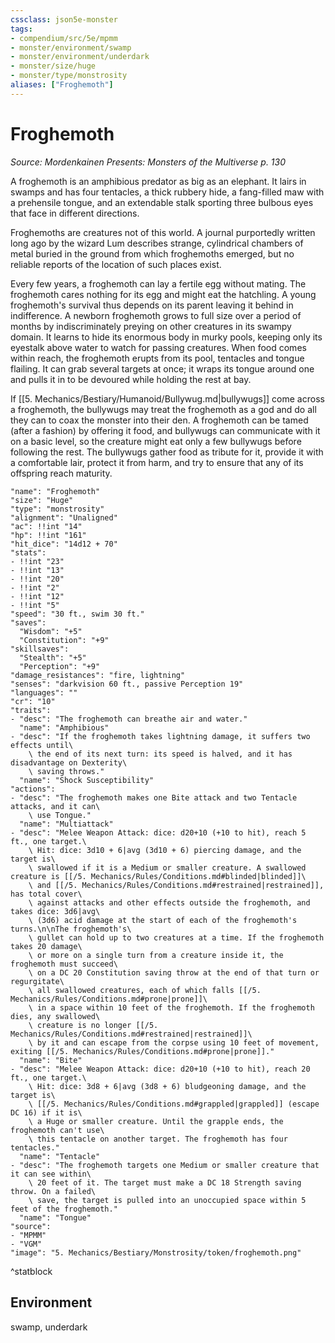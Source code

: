 ```yaml
---
cssclass: json5e-monster
tags:
- compendium/src/5e/mpmm
- monster/environment/swamp
- monster/environment/underdark
- monster/size/huge
- monster/type/monstrosity
aliases: ["Froghemoth"]
---
```

# Froghemoth
*Source: Mordenkainen Presents: Monsters of the Multiverse p. 130*  

A froghemoth is an amphibious predator as big as an elephant. It lairs in swamps and has four tentacles, a thick rubbery hide, a fang-filled maw with a prehensile tongue, and an extendable stalk sporting three bulbous eyes that face in different directions.

Froghemoths are creatures not of this world. A journal purportedly written long ago by the wizard Lum describes strange, cylindrical chambers of metal buried in the ground from which froghemoths emerged, but no reliable reports of the location of such places exist.

Every few years, a froghemoth can lay a fertile egg without mating. The froghemoth cares nothing for its egg and might eat the hatchling. A young froghemoth's survival thus depends on its parent leaving it behind in indifference. A newborn froghemoth grows to full size over a period of months by indiscriminately preying on other creatures in its swampy domain. It learns to hide its enormous body in murky pools, keeping only its eyestalk above water to watch for passing creatures. When food comes within reach, the froghemoth erupts from its pool, tentacles and tongue flailing. It can grab several targets at once; it wraps its tongue around one and pulls it in to be devoured while holding the rest at bay.

If [[5. Mechanics/Bestiary/Humanoid/Bullywug.md|bullywugs]] come across a froghemoth, the bullywugs may treat the froghemoth as a god and do all they can to coax the monster into their den. A froghemoth can be tamed (after a fashion) by offering it food, and bullywugs can communicate with it on a basic level, so the creature might eat only a few bullywugs before following the rest. The bullywugs gather food as tribute for it, provide it with a comfortable lair, protect it from harm, and try to ensure that any of its offspring reach maturity.

```statblock
"name": "Froghemoth"
"size": "Huge"
"type": "monstrosity"
"alignment": "Unaligned"
"ac": !!int "14"
"hp": !!int "161"
"hit_dice": "14d12 + 70"
"stats":
- !!int "23"
- !!int "13"
- !!int "20"
- !!int "2"
- !!int "12"
- !!int "5"
"speed": "30 ft., swim 30 ft."
"saves":
  "Wisdom": "+5"
  "Constitution": "+9"
"skillsaves":
  "Stealth": "+5"
  "Perception": "+9"
"damage_resistances": "fire, lightning"
"senses": "darkvision 60 ft., passive Perception 19"
"languages": ""
"cr": "10"
"traits":
- "desc": "The froghemoth can breathe air and water."
  "name": "Amphibious"
- "desc": "If the froghemoth takes lightning damage, it suffers two effects until\
    \ the end of its next turn: its speed is halved, and it has disadvantage on Dexterity\
    \ saving throws."
  "name": "Shock Susceptibility"
"actions":
- "desc": "The froghemoth makes one Bite attack and two Tentacle attacks, and it can\
    \ use Tongue."
  "name": "Multiattack"
- "desc": "Melee Weapon Attack: dice: d20+10 (+10 to hit), reach 5 ft., one target.\
    \ Hit: dice: 3d10 + 6|avg (3d10 + 6) piercing damage, and the target is\
    \ swallowed if it is a Medium or smaller creature. A swallowed creature is [[/5. Mechanics/Rules/Conditions.md#blinded|blinded]]\
    \ and [[/5. Mechanics/Rules/Conditions.md#restrained|restrained]], has total cover\
    \ against attacks and other effects outside the froghemoth, and takes dice: 3d6|avg\
    \ (3d6) acid damage at the start of each of the froghemoth's turns.\n\nThe froghemoth's\
    \ gullet can hold up to two creatures at a time. If the froghemoth takes 20 damage\
    \ or more on a single turn from a creature inside it, the froghemoth must succeed\
    \ on a DC 20 Constitution saving throw at the end of that turn or regurgitate\
    \ all swallowed creatures, each of which falls [[/5. Mechanics/Rules/Conditions.md#prone|prone]]\
    \ in a space within 10 feet of the froghemoth. If the froghemoth dies, any swallowed\
    \ creature is no longer [[/5. Mechanics/Rules/Conditions.md#restrained|restrained]]\
    \ by it and can escape from the corpse using 10 feet of movement, exiting [[/5. Mechanics/Rules/Conditions.md#prone|prone]]."
  "name": "Bite"
- "desc": "Melee Weapon Attack: dice: d20+10 (+10 to hit), reach 20 ft., one target.\
    \ Hit: dice: 3d8 + 6|avg (3d8 + 6) bludgeoning damage, and the target is\
    \ [[/5. Mechanics/Rules/Conditions.md#grappled|grappled]] (escape DC 16) if it is\
    \ a Huge or smaller creature. Until the grapple ends, the froghemoth can't use\
    \ this tentacle on another target. The froghemoth has four tentacles."
  "name": "Tentacle"
- "desc": "The froghemoth targets one Medium or smaller creature that it can see within\
    \ 20 feet of it. The target must make a DC 18 Strength saving throw. On a failed\
    \ save, the target is pulled into an unoccupied space within 5 feet of the froghemoth."
  "name": "Tongue"
"source":
- "MPMM"
- "VGM"
"image": "5. Mechanics/Bestiary/Monstrosity/token/froghemoth.png"
```
^statblock

## Environment

swamp, underdark